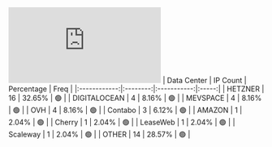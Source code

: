 ![Diagramm](https://github.com/obajay/StateSync-snapshots/blob/main/Projects/Regen/1/README.md)
| Data Center | IP Count | Percentage | Freq |
|:------------:|:--------:|:-----------:|:-----:|
| HETZNER | 16 | 32.65% | 🟢 |
| DIGITALOCEAN | 4 | 8.16% | 🟢 |
| MEVSPACE | 4 | 8.16% | 🟢 |
| OVH | 4 | 8.16% | 🟢 |
| Contabo | 3 | 6.12% | 🟢 |
| AMAZON | 1 | 2.04% | 🟢 |
| Cherry | 1 | 2.04% | 🟢 |
| LeaseWeb | 1 | 2.04% | 🟢 |
| Scaleway | 1 | 2.04% | 🟢 |
| OTHER | 14 | 28.57% | 🟢 |